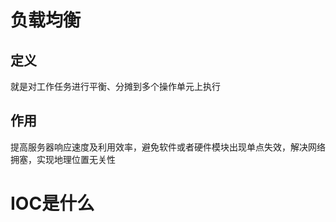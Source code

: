 # 负载均衡

## 定义

就是对工作任务进行平衡、分摊到多个操作单元上执行



## 作用

提高服务器响应速度及利用效率，避免软件或者硬件模块出现单点失效，解决网络拥塞，实现地理位置无关性







# IOC是什么

